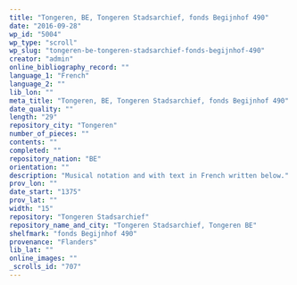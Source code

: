 ```yaml
---
title: "Tongeren, BE, Tongeren Stadsarchief, fonds Begijnhof 490"
date: "2016-09-28"
wp_id: "5004"
wp_type: "scroll"
wp_slug: "tongeren-be-tongeren-stadsarchief-fonds-begijnhof-490"
creator: "admin"
online_bibliography_record: ""
language_1: "French"
language_2: ""
lib_lon: ""
meta_title: "Tongeren, BE, Tongeren Stadsarchief, fonds Begijnhof 490"
date_quality: ""
length: "29"
repository_city: "Tongeren"
number_of_pieces: ""
contents: ""
completed: ""
repository_nation: "BE"
orientation: ""
description: "Musical notation and with text in French written below."
prov_lon: ""
date_start: "1375"
prov_lat: ""
width: "15"
repository: "Tongeren Stadsarchief"
repository_name_and_city: "Tongeren Stadsarchief, Tongeren BE"
shelfmark: "fonds Begijnhof 490"
provenance: "Flanders"
lib_lat: ""
online_images: ""
_scrolls_id: "707"
---
```



